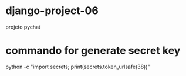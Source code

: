 # django-project-06
 projeto pychat


# commando for generate secret key
 python -c "import secrets; print(secrets.token_urlsafe(38))" 